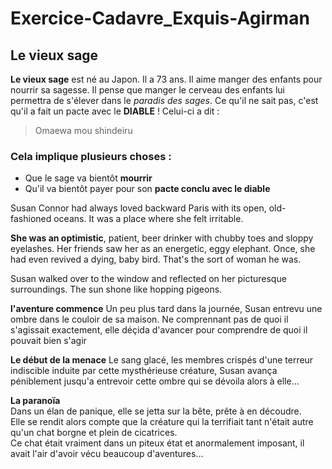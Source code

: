 # Exercice-Cadavre_Exquis-Agirman


## Le vieux sage

**Le vieux sage** est né au Japon. Il a 73 ans. Il aime manger des enfants pour nourrir sa sagesse. Il pense que manger le cerveau des enfants lui permettra de s'élever dans le _paradis des sages_. Ce qu'il ne sait pas, c'est qu'il a fait un pacte avec le **DIABLE** ! Celui-ci a dit :

> Omaewa mou shindeiru

### Cela implique plusieurs choses :

- Que le sage va bientôt **mourrir**
- Qu'il va bientôt payer pour son **pacte conclu avec le diable**

Susan Connor had always loved backward Paris with its open, old-fashioned oceans. It was a place where she felt irritable.

**She was an optimistic**, patient, beer drinker with chubby toes and sloppy eyelashes. Her friends saw her as an energetic, eggy elephant. Once, she had even revived a dying, baby bird. That's the sort of woman he was.

Susan walked over to the window and reflected on her picturesque surroundings. The sun shone like hopping pigeons.

**l'aventure commence**
Un peu plus tard dans la journée, Susan entrevu une ombre dans le couloir de sa maison. Ne comprennant pas de quoi il s'agissait exactement, elle déçida d'avancer pour comprendre de quoi il pouvait bien s'agir


**Le début de la menace**
Le sang glacé, les membres crispés d'une terreur indiscible induite par cette mysthérieuse créature, Susan avança péniblement jusqu'a entrevoir cette ombre qui se dévoila alors à elle...

**La paranoïa**  
Dans un élan de panique, elle se jetta sur la bête, prête à en découdre.  
Elle se rendit alors compte que la créature qui la terrifiait tant n'était autre qu'un chat borgne et plein de cicatrices.  
Ce chat était vraiment dans un piteux état et anormalement imposant, il avait l'air d'avoir vécu beaucoup d'aventures...

